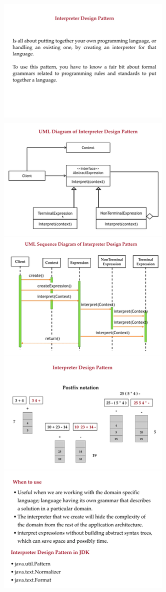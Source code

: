 ![1703520833147](image/01-interpreter/1703520833147.png)

![1703520847058](image/01-interpreter/1703520847058.png)![1703520886196](image/01-interpreter/1703520886196.png)![1703520983019](image/01-interpreter/1703520983019.png)![1703591154458](image/01-interpreter/1703591154458.png)
